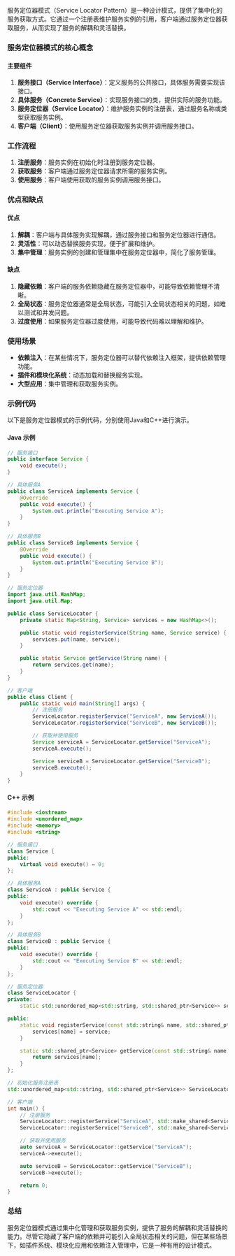 服务定位器模式（Service Locator Pattern）是一种设计模式，提供了集中化的服务获取方式。它通过一个注册表维护服务实例的引用，客户端通过服务定位器获取服务，从而实现了服务的解耦和灵活替换。

### 服务定位器模式的核心概念

#### 主要组件

1. **服务接口（Service Interface）**：定义服务的公共接口，具体服务需要实现该接口。
2. **具体服务（Concrete Service）**：实现服务接口的类，提供实际的服务功能。
3. **服务定位器（Service Locator）**：维护服务实例的注册表，通过服务名称或类型获取服务实例。
4. **客户端（Client）**：使用服务定位器获取服务实例并调用服务接口。

### 工作流程

1. **注册服务**：服务实例在初始化时注册到服务定位器。
2. **获取服务**：客户端通过服务定位器请求所需的服务实例。
3. **使用服务**：客户端使用获取的服务实例调用服务接口。

### 优点和缺点

#### 优点

1. **解耦**：客户端与具体服务实现解耦，通过服务接口和服务定位器进行通信。
2. **灵活性**：可以动态替换服务实现，便于扩展和维护。
3. **集中管理**：服务实例的创建和管理集中在服务定位器中，简化了服务管理。

#### 缺点

1. **隐藏依赖**：客户端的服务依赖隐藏在服务定位器中，可能导致依赖管理不清晰。
2. **全局状态**：服务定位器通常是全局状态，可能引入全局状态相关的问题，如难以测试和并发问题。
3. **过度使用**：如果服务定位器过度使用，可能导致代码难以理解和维护。

### 使用场景

- **依赖注入**：在某些情况下，服务定位器可以替代依赖注入框架，提供依赖管理功能。
- **插件和模块化系统**：动态加载和替换服务实现。
- **大型应用**：集中管理和获取服务实例。

### 示例代码

以下是服务定位器模式的示例代码，分别使用Java和C++进行演示。

#### Java 示例

```java
// 服务接口
public interface Service {
    void execute();
}

// 具体服务A
public class ServiceA implements Service {
    @Override
    public void execute() {
        System.out.println("Executing Service A");
    }
}

// 具体服务B
public class ServiceB implements Service {
    @Override
    public void execute() {
        System.out.println("Executing Service B");
    }
}

// 服务定位器
import java.util.HashMap;
import java.util.Map;

public class ServiceLocator {
    private static Map<String, Service> services = new HashMap<>();

    public static void registerService(String name, Service service) {
        services.put(name, service);
    }

    public static Service getService(String name) {
        return services.get(name);
    }
}

// 客户端
public class Client {
    public static void main(String[] args) {
        // 注册服务
        ServiceLocator.registerService("ServiceA", new ServiceA());
        ServiceLocator.registerService("ServiceB", new ServiceB());

        // 获取并使用服务
        Service serviceA = ServiceLocator.getService("ServiceA");
        serviceA.execute();

        Service serviceB = ServiceLocator.getService("ServiceB");
        serviceB.execute();
    }
}
```

#### C++ 示例

```cpp
#include <iostream>
#include <unordered_map>
#include <memory>
#include <string>

// 服务接口
class Service {
public:
    virtual void execute() = 0;
};

// 具体服务A
class ServiceA : public Service {
public:
    void execute() override {
        std::cout << "Executing Service A" << std::endl;
    }
};

// 具体服务B
class ServiceB : public Service {
public:
    void execute() override {
        std::cout << "Executing Service B" << std::endl;
    }
};

// 服务定位器
class ServiceLocator {
private:
    static std::unordered_map<std::string, std::shared_ptr<Service>> services;

public:
    static void registerService(const std::string& name, std::shared_ptr<Service> service) {
        services[name] = service;
    }

    static std::shared_ptr<Service> getService(const std::string& name) {
        return services[name];
    }
};

// 初始化服务注册表
std::unordered_map<std::string, std::shared_ptr<Service>> ServiceLocator::services;

// 客户端
int main() {
    // 注册服务
    ServiceLocator::registerService("ServiceA", std::make_shared<ServiceA>());
    ServiceLocator::registerService("ServiceB", std::make_shared<ServiceB>());

    // 获取并使用服务
    auto serviceA = ServiceLocator::getService("ServiceA");
    serviceA->execute();

    auto serviceB = ServiceLocator::getService("ServiceB");
    serviceB->execute();

    return 0;
}
```

### 总结

服务定位器模式通过集中化管理和获取服务实例，提供了服务的解耦和灵活替换的能力。尽管它隐藏了客户端的依赖并可能引入全局状态相关的问题，但在某些场景下，如插件系统、模块化应用和依赖注入管理中，它是一种有用的设计模式。
